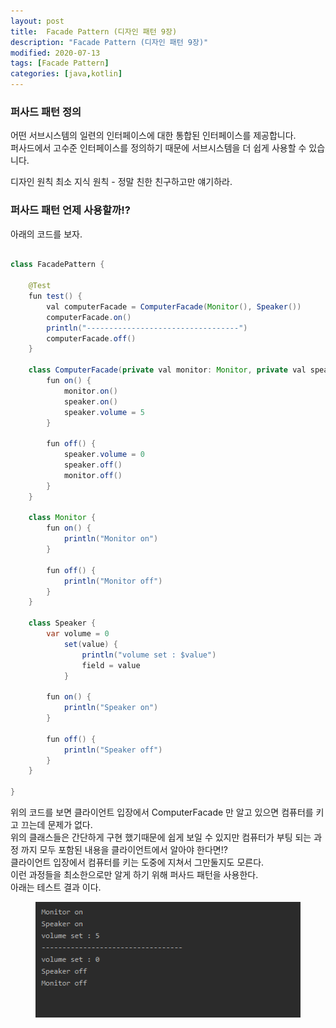 ```yaml
---
layout: post
title:  Facade Pattern (디자인 패턴 9장)
description: "Facade Pattern (디자인 패턴 9장)"
modified: 2020-07-13
tags: [Facade Pattern]
categories: [java,kotlin]
---
```


### 퍼사드 패턴 정의
어떤 서브시스템의 일련의 인터페이스에 대한 통합된 인터페이스를 제공합니다.  
퍼사드에서 고수준 인터페이스를 정의하기 때문에 서브시스템을 더 쉽게 사용할 수 있습니다.

디자인 원칙 
최소 지식 원칙 - 정말 친한 친구하고만 얘기하라.

### 퍼사드 패턴 언제 사용할까!?

아래의 코드를 보자.  
```java

class FacadePattern {

    @Test
    fun test() {
        val computerFacade = ComputerFacade(Monitor(), Speaker())
        computerFacade.on()
        println("----------------------------------")
        computerFacade.off()
    }

    class ComputerFacade(private val monitor: Monitor, private val speaker: Speaker) {
        fun on() {
            monitor.on()
            speaker.on()
            speaker.volume = 5
        }

        fun off() {
            speaker.volume = 0
            speaker.off()
            monitor.off()
        }
    }

    class Monitor {
        fun on() {
            println("Monitor on")
        }

        fun off() {
            println("Monitor off")
        }
    }

    class Speaker {
        var volume = 0
            set(value) {
                println("volume set : $value")
                field = value
            }

        fun on() {
            println("Speaker on")
        }

        fun off() {
            println("Speaker off")
        }
    }

}

```
위의 코드를 보면 클라이언트 입장에서 ComputerFacade 만 알고 있으면 컴퓨터를 키고 끄는데 문제가 없다.  
위의 클래스들은 간단하게 구현 했기때문에 쉽게 보일 수 있지만 컴퓨터가 부팅 되는 과정 까지 모두 포함된 내용을 클라이언트에서 알아야 한다면!?  
클라이언트 입장에서 컴퓨터를 키는 도중에 지쳐서 그만둘지도 모른다.  
이런 과정들을 최소한으로만 알게 하기 위해 퍼사드 패턴을 사용한다.  
아래는 테스트 결과 이다.

<figure>
	<img src="/images/2020-07-13-android-facade-pattern.png" alt="">
</figure>